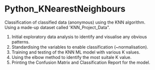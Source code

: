 # Python_KNearestNeighbours
Classification of classified data (anonymous) using the KNN algorithm.
Using a made-up dataset called 'KNN_Project_Data".

1. Initial exploratory data analysis to identify and visualise any obvious patterns.
2. Standardising the variables to enable classification (~normalisation).
3. Training and testing of the KNN ML model with various K values.
4. Using the elbow method to identify the most suitale K value.
5. Printing the Confusion Matrix and Classification Report for the model.
